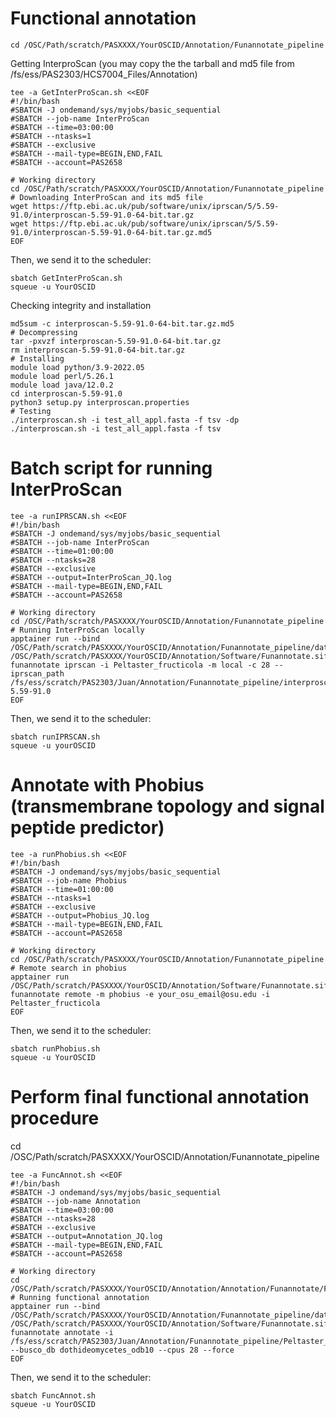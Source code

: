# Functional annotation
```
cd /OSC/Path/scratch/PASXXXX/YourOSCID/Annotation/Funannotate_pipeline
```
Getting InterproScan (you may copy the the tarball and md5 file from /fs/ess/PAS2303/HCS7004_Files/Annotation)
```
tee -a GetInterProScan.sh <<EOF
#!/bin/bash
#SBATCH -J ondemand/sys/myjobs/basic_sequential
#SBATCH --job-name InterProScan
#SBATCH --time=03:00:00
#SBATCH --ntasks=1
#SBATCH --exclusive
#SBATCH --mail-type=BEGIN,END,FAIL
#SBATCH --account=PAS2658

# Working directory
cd /OSC/Path/scratch/PASXXXX/YourOSCID/Annotation/Funannotate_pipeline
# Downloading InterProScan and its md5 file
wget https://ftp.ebi.ac.uk/pub/software/unix/iprscan/5/5.59-91.0/interproscan-5.59-91.0-64-bit.tar.gz
wget https://ftp.ebi.ac.uk/pub/software/unix/iprscan/5/5.59-91.0/interproscan-5.59-91.0-64-bit.tar.gz.md5
EOF
```
Then, we send it to the scheduler:
```
sbatch GetInterProScan.sh
squeue -u YourOSCID
```
Checking integrity and installation
```
md5sum -c interproscan-5.59-91.0-64-bit.tar.gz.md5
# Decompressing
tar -pxvzf interproscan-5.59-91.0-64-bit.tar.gz
rm interproscan-5.59-91.0-64-bit.tar.gz
# Installing
module load python/3.9-2022.05
module load perl/5.26.1
module load java/12.0.2
cd interproscan-5.59-91.0
python3 setup.py interproscan.properties
# Testing
./interproscan.sh -i test_all_appl.fasta -f tsv -dp
./interproscan.sh -i test_all_appl.fasta -f tsv
```
# Batch script for running InterProScan
```
tee -a runIPRSCAN.sh <<EOF
#!/bin/bash
#SBATCH -J ondemand/sys/myjobs/basic_sequential
#SBATCH --job-name InterProScan
#SBATCH --time=01:00:00
#SBATCH --ntasks=28
#SBATCH --exclusive
#SBATCH --output=InterProScan_JQ.log
#SBATCH --mail-type=BEGIN,END,FAIL
#SBATCH --account=PAS2658

# Working directory
cd /OSC/Path/scratch/PASXXXX/YourOSCID/Annotation/Funannotate_pipeline
# Running InterProScan locally
apptainer run --bind /OSC/Path/scratch/PASXXXX/YourOSCID/Annotation/Funannotate_pipeline/data/database:/data/database /OSC/Path/scratch/PASXXXX/YourOSCID/Annotation/Software/Funannotate.sif funannotate iprscan -i Peltaster_fructicola -m local -c 28 --iprscan_path /fs/ess/scratch/PAS2303/Juan/Annotation/Funannotate_pipeline/interproscan-5.59-91.0
EOF
```
Then, we send it to the scheduler:
```
sbatch runIPRSCAN.sh
squeue -u yourOSCID
```

# Annotate with Phobius (transmembrane topology and signal peptide predictor)
```
tee -a runPhobius.sh <<EOF
#!/bin/bash
#SBATCH -J ondemand/sys/myjobs/basic_sequential
#SBATCH --job-name Phobius
#SBATCH --time=01:00:00
#SBATCH --ntasks=1
#SBATCH --exclusive
#SBATCH --output=Phobius_JQ.log
#SBATCH --mail-type=BEGIN,END,FAIL
#SBATCH --account=PAS2658

# Working directory
cd /OSC/Path/scratch/PASXXXX/YourOSCID/Annotation/Funannotate_pipeline
# Remote search in phobius
apptainer run /OSC/Path/scratch/PASXXXX/YourOSCID/Annotation/Software/Funannotate.sif funannotate remote -m phobius -e your_osu_email@osu.edu -i Peltaster_fructicola
EOF
```
Then, we send it to the scheduler:
```
sbatch runPhobius.sh
squeue -u YourOSCID
```

# Perform final functional annotation procedure
cd /OSC/Path/scratch/PASXXXX/YourOSCID/Annotation/Funannotate_pipeline

```
tee -a FuncAnnot.sh <<EOF
#!/bin/bash
#SBATCH -J ondemand/sys/myjobs/basic_sequential
#SBATCH --job-name Annotation
#SBATCH --time=03:00:00
#SBATCH --ntasks=28
#SBATCH --exclusive
#SBATCH --output=Annotation_JQ.log
#SBATCH --mail-type=BEGIN,END,FAIL
#SBATCH --account=PAS2658

# Working directory
cd /OSC/Path/scratch/PASXXXX/YourOSCID/Annotation/Annotation/Funannotate/Functional_annotation
# Running functional annotation
apptainer run --bind /OSC/Path/scratch/PASXXXX/YourOSCID/Annotation/Funannotate_pipeline/data/database:/data/database /OSC/Path/scratch/PASXXXX/YourOSCID/Annotation/Software/Funannotate.sif funannotate annotate -i /fs/ess/scratch/PAS2303/Juan/Annotation/Funannotate_pipeline/Peltaster_fructicola --busco_db dothideomycetes_odb10 --cpus 28 --force
EOF
```
Then, we send it to the scheduler:
```
sbatch FuncAnnot.sh
squeue -u YourOSCID
```
